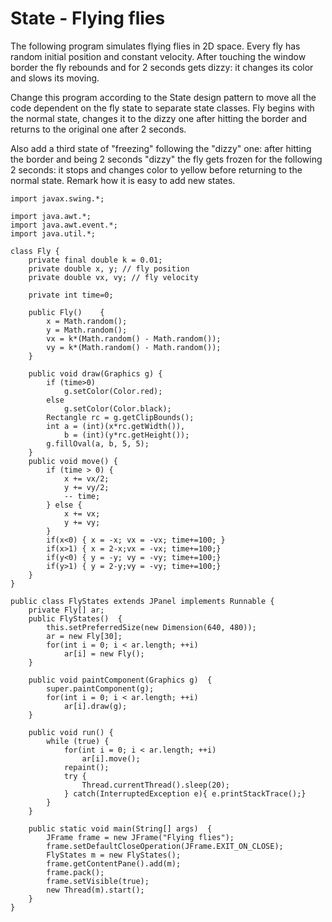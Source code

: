 # State - Flying flies

The following program simulates flying flies in 2D space. Every fly has random initial position and constant velocity. After touching the window border the fly rebounds and for 2 seconds gets dizzy: it changes its color and slows its moving.

Change this program according to the State design pattern to move all the code dependent on the fly state to separate state classes. Fly begins with the normal state, changes it to the dizzy one after hitting the border and returns to the original one after 2 seconds.

Also add a third state of "freezing" following the "dizzy" one: after hitting the border and being 2 seconds "dizzy" the fly gets frozen for the following 2 seconds: it stops and changes color to yellow before returning to the normal state. Remark how it is easy to add new states.

```
import javax.swing.*;

import java.awt.*;
import java.awt.event.*;
import java.util.*;

class Fly {
	private final double k = 0.01;
	private double x, y; // fly position
	private double vx, vy; // fly velocity

	private int time=0;

	public Fly()	{
		x = Math.random();
		y = Math.random();
		vx = k*(Math.random() - Math.random());
		vy = k*(Math.random() - Math.random());
	}

	public void draw(Graphics g) {
		if (time>0)
			g.setColor(Color.red);
		else
			g.setColor(Color.black);
		Rectangle rc = g.getClipBounds();
		int a = (int)(x*rc.getWidth()),
			b = (int)(y*rc.getHeight());
		g.fillOval(a, b, 5, 5);
	}
	public void move() {
		if (time > 0) {
			x += vx/2;
			y += vy/2;
			-- time;
		} else {
			x += vx;
			y += vy;
		}
		if(x<0) { x = -x; vx = -vx; time+=100; }
		if(x>1) { x = 2-x;vx = -vx; time+=100;}
		if(y<0) { y = -y; vy = -vy; time+=100;}
		if(y>1) { y = 2-y;vy = -vy; time+=100;}
	}
}

public class FlyStates extends JPanel implements Runnable {
	private Fly[] ar;
	public FlyStates()	{
		this.setPreferredSize(new Dimension(640, 480));
		ar = new Fly[30];
		for(int i = 0; i < ar.length; ++i)
			ar[i] = new Fly();
	}

	public void paintComponent(Graphics g)	{
		super.paintComponent(g);
		for(int i = 0; i < ar.length; ++i)
			ar[i].draw(g);
	}

	public void run() {
		while (true) {
			for(int i = 0; i < ar.length; ++i)
				ar[i].move();
			repaint();
			try {
				Thread.currentThread().sleep(20);
			} catch(InterruptedException e){ e.printStackTrace();}
		}
	}

	public static void main(String[] args)	{
		JFrame frame = new JFrame("Flying flies");
		frame.setDefaultCloseOperation(JFrame.EXIT_ON_CLOSE);
		FlyStates m = new FlyStates();
		frame.getContentPane().add(m);
		frame.pack();
		frame.setVisible(true);
		new Thread(m).start();
	}
}
```